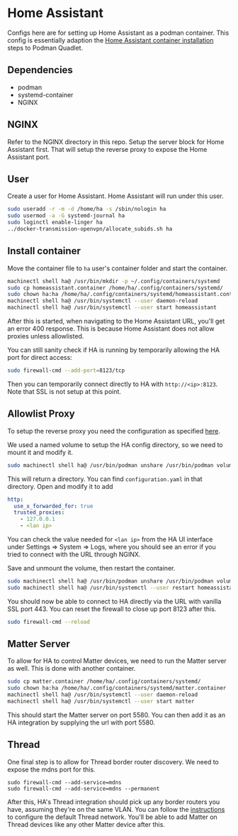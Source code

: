 # Home Assistant

Configs here are for setting up Home Assistant as a podman container. This config is essentially adaption the [Home Assistant container installation](https://www.home-assistant.io/installation/linux/#install-home-assistant-container) steps to Podman Quadlet.

## Dependencies

- podman
- systemd-container
- NGINX

## NGINX

Refer to the NGINX directory in this repo. Setup the server block for Home Assistant first. That will setup the reverse proxy to expose the Home Assistant port.

## User

Create a user for Home Assistant. Home Assistant will run under this user.

```bash
sudo useradd -r -m -d /home/ha -s /sbin/nologin ha
sudo usermod -a -G systemd-journal ha
sudo loginctl enable-linger ha
../docker-transmission-openvpn/allocate_subids.sh ha
```

## Install container

Move the container file to `ha` user's container folder and start the container.

```bash
machinectl shell ha@ /usr/bin/mkdir -p ~/.config/containers/systemd
sudo cp homeassistant.container /home/ha/.config/containers/systemd/
sudo chown ha:ha /home/ha/.config/containers/systemd/homeassistant.container
machinectl shell ha@ /usr/bin/systemctl --user daemon-reload
machinectl shell ha@ /usr/bin/systemctl --user start homeassistant
```

After this is started, when navigating to the Home Assistant URL, you'll get an error 400 response. This is because Home Assistant does not allow proxies unless allowlisted.

You can still sanity check if HA is running by temporarily allowing the HA port for direct access:

```bash
sudo firewall-cmd --add-port=8123/tcp
```

Then you can temporarily connect directly to HA with `http://<ip>:8123`. Note that SSL is not setup at this point.

## Allowlist Proxy

To setup the reverse proxy you need the configuration as specified [here](https://www.home-assistant.io/integrations/http/#reverse-proxies).

We used a named volume to setup the HA config directory, so we need to mount it and modify it.

```bash
sudo machinectl shell ha@ /usr/bin/podman unshare /usr/bin/podman volume mount ha-config
```

This will return a directory. You can find `configuration.yaml` in that directory. Open and modify it to add

```yaml
http:
  use_x_forwarded_for: true
  trusted_proxies:
    - 127.0.0.1
    - <lan ip>
```

You can check the value needed for `<lan ip>` from the HA UI interface under Settings => System => Logs, where you should see an error if you tried to connect with the URL through NGINX.

Save and unmount the volume, then restart the container.

```bash
sudo machinectl shell ha@ /usr/bin/podman unshare /usr/bin/podman volume unmount ha-config
sudo machinectl shell ha@ /usr/bin/systemctl --user restart homeassistant
```

You should now be able to connect to HA directly via the URL with vanilla SSL port 443. You can reset the firewall to close up port 8123 after this.

```bash
sudo firewall-cmd --reload
```

## Matter Server

To allow for HA to control Matter devices, we need to run the Matter server as well. This is done with another container.

```bash
sudo cp matter.container /home/ha/.config/containers/systemd/
sudo chown ha:ha /home/ha/.config/containers/systemd/matter.container
machinectl shell ha@ /usr/bin/systemctl --user daemon-reload
machinectl shell ha@ /usr/bin/systemctl --user start matter
```

This should start the Matter server on port 5580. You can then add it as an HA integration by supplying the url with port 5580.

## Thread

One final step is to allow for Thread border router discovery. We need to expose the mdns port for this.

```
sudo firewall-cmd --add-service=mdns
sudo firewall-cmd --add-service=mdns --permanent
```

After this, HA's Thread integration should pick up any border routers you have, assuming they're on the same VLAN. You can follow the [instructions](https://www.home-assistant.io/integrations/thread) to configure the default Thread network. You'll be able to add Matter on Thread devices like any other Matter device after this.
